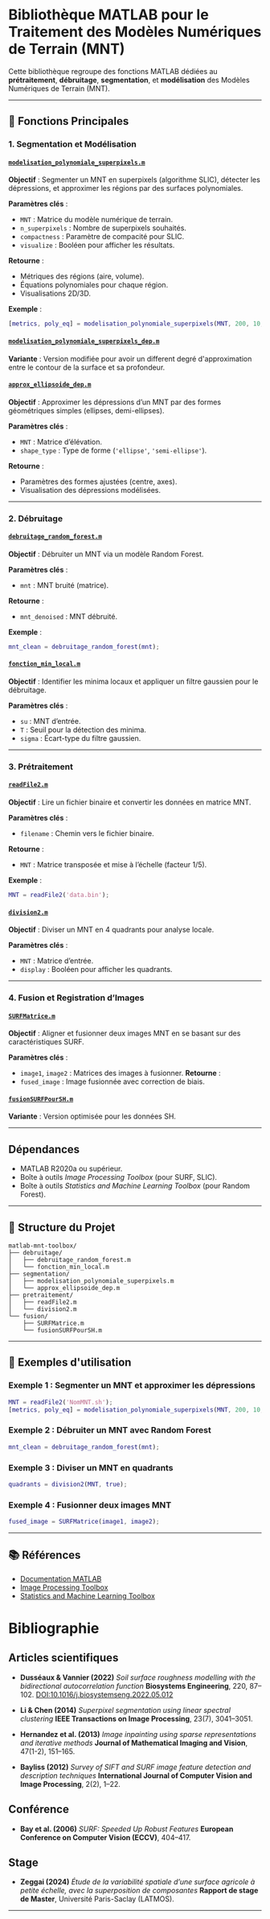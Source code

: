 # Bibliothèque MATLAB pour le Traitement des Modèles Numériques de Terrain (MNT)

Cette bibliothèque regroupe des fonctions MATLAB dédiées au **prétraitement**, **débruitage**, **segmentation**, et **modélisation** des Modèles Numériques de Terrain (MNT).

---

## 📌 Fonctions Principales

### 1. **Segmentation et Modélisation**
#### [`modelisation_polynomiale_superpixels.m`](https://github.com/votre-repo/modelisation_polynomiale_superpixels.m)
**Objectif** : Segmenter un MNT en superpixels (algorithme SLIC), détecter les dépressions, et approximer les régions par des surfaces polynomiales.

**Paramètres clés** :
- `MNT` : Matrice du modèle numérique de terrain.
- `n_superpixels` : Nombre de superpixels souhaités.
- `compactness` : Paramètre de compacité pour SLIC.
- `visualize` : Booléen pour afficher les résultats.

**Retourne** :
- Métriques des régions (aire, volume).
- Équations polynomiales pour chaque région.
- Visualisations 2D/3D.

**Exemple** :
```matlab
[metrics, poly_eq] = modelisation_polynomiale_superpixels(MNT, 200, 10, true);
```
#### [`modelisation_polynomiale_superpixels_dep.m`](https://github.com/votre-repo/modelisation_polynomiale_superpixels_dep.m)

**Variante** : Version modifiée pour avoir un different degré d'approximation entre le contour de la surface et sa profondeur.

#### [`approx_ellipsoide_dep.m`](https://github.com/votre-repo/approx_ellipsoide_dep.m)
**Objectif** : Approximer les dépressions d’un MNT par des formes géométriques simples (ellipses, demi-ellipses).

**Paramètres clés** :
- `MNT` : Matrice d’élévation.
- `shape_type` : Type de forme (`'ellipse'`, `'semi-ellipse'`).

**Retourne** :
- Paramètres des formes ajustées (centre, axes).
- Visualisation des dépressions modélisées.

---

### 2. **Débruitage**
#### [`debruitage_random_forest.m`](https://github.com/votre-repo/debruitage_random_forest.m)
**Objectif** : Débruiter un MNT via un modèle Random Forest.

**Paramètres clés** :
- `mnt` : MNT bruité (matrice).

**Retourne** :
- `mnt_denoised` : MNT débruité.

**Exemple** :
```matlab
mnt_clean = debruitage_random_forest(mnt);
```

#### [`fonction_min_local.m`](https://github.com/votre-repo/fonction_min_local.m)

**Objectif** : Identifier les minima locaux et appliquer un filtre gaussien pour le débruitage.

**Paramètres clés** :
- `su` : MNT d’entrée.
- `T` : Seuil pour la détection des minima.
- `sigma` : Écart-type du filtre gaussien.

---

### 3. **Prétraitement**
#### [`readFile2.m`](https://github.com/votre-repo/readFile2.m)
**Objectif** : Lire un fichier binaire et convertir les données en matrice MNT.

**Paramètres clés** :
- `filename` : Chemin vers le fichier binaire.

**Retourne** :
- `MNT` : Matrice transposée et mise à l’échelle (facteur 1/5).

**Exemple** :
```matlab
MNT = readFile2('data.bin');
```

#### [`division2.m`](https://github.com/votre-repo/division2.m)
**Objectif** : Diviser un MNT en 4 quadrants pour analyse locale.

**Paramètres clés** :
- `MNT` : Matrice d’entrée.
- `display` : Booléen pour afficher les quadrants.

---

### 4. **Fusion et Registration d’Images**
#### [`SURFMatrice.m`](https://github.com/votre-repo/SURFMatrice.m)
**Objectif** : Aligner et fusionner deux images MNT en se basant sur des caractéristiques SURF.

**Paramètres clés** :
- `image1`, `image2` : Matrices des images à fusionner.
**Retourne** :
- `fused_image` : Image fusionnée avec correction de biais.

#### [`fusionSURFPourSH.m`](https://github.com/votre-repo/fusionSURFPourSH.m)
**Variante** : Version optimisée pour les données SH.

---


##  Dépendances

   - MATLAB R2020a ou supérieur.
   - Boîte à outils *Image Processing Toolbox* (pour SURF, SLIC).
   - Boîte à outils *Statistics and Machine Learning Toolbox* (pour Random Forest).

---

## 📂 Structure du Projet
```
matlab-mnt-toolbox/
├── debruitage/
│   ├── debruitage_random_forest.m
│   └── fonction_min_local.m
├── segmentation/
│   ├── modelisation_polynomiale_superpixels.m
│   └── approx_ellipsoide_dep.m
├── pretraitement/
│   ├── readFile2.m
│   └── division2.m
└── fusion/
    ├── SURFMatrice.m
    └── fusionSURFPourSH.m
```

---



## 📄 Exemples d'utilisation


### Exemple 1 : Segmenter un MNT et approximer les dépressions
```matlab
MNT = readFile2('NomMNT.sh');
[metrics, poly_eq] = modelisation_polynomiale_superpixels(MNT, 200, 10, true);
```

### Exemple 2 : Débruiter un MNT avec Random Forest
```matlab
mnt_clean = debruitage_random_forest(mnt);
```

### Exemple 3 : Diviser un MNT en quadrants
```matlab
quadrants = division2(MNT, true);
```

### Exemple 4 : Fusionner deux images MNT
```matlab
fused_image = SURFMatrice(image1, image2);
```

---



## 📚 Références

- [Documentation MATLAB](https://www.mathworks.com/help/index.html)
- [Image Processing Toolbox](https://www.mathworks.com/products/image.html)
- [Statistics and Machine Learning Toolbox](https://www.mathworks.com/products/statistics.html)

# Bibliographie

## Articles scientifiques
- **Dusséaux & Vannier (2022)**
  *Soil surface roughness modelling with the bidirectional autocorrelation function*
  **Biosystems Engineering**, 220, 87–102.
  [DOI:10.1016/j.biosystemseng.2022.05.012](https://doi.org/10.1016/j.biosystemseng.2022.05.012)

- **Li & Chen (2014)**
  *Superpixel segmentation using linear spectral clustering*
  **IEEE Transactions on Image Processing**, 23(7), 3041–3051.

- **Hernandez et al. (2013)**
  *Image inpainting using sparse representations and iterative methods*
  **Journal of Mathematical Imaging and Vision**, 47(1-2), 151–165.

- **Bayliss (2012)**
  *Survey of SIFT and SURF image feature detection and description techniques*
  **International Journal of Computer Vision and Image Processing**, 2(2), 1–22.

## Conférence
- **Bay et al. (2006)**
  *SURF: Speeded Up Robust Features*
  **European Conference on Computer Vision (ECCV)**, 404–417.

## Stage
- **Zeggai (2024)**
  *Étude de la variabilité spatiale d’une surface agricole à petite échelle, avec la superposition de composantes*
  **Rapport de stage de Master**, Université Paris-Saclay (LATMOS).

---
